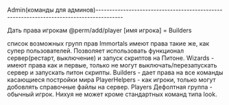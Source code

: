 Admin(команды для админов)----------------------------------------------------------------------------------------

Дать права игрокам @perm/add/player [имя игрока] = Builders

список возможных групп прав
Immortals имеют права такие же, как супер пользователей. Позволяет использовать  функционал сервер(рестарт, выключение) и запуск скриптов на Питоне.
Wizards - имеют права как и первые, только не могут выключать/перезапускать сервер и запускать питон скрипты.
Builders - дает права на все команды касающиеся постройки мира
PlayerHelpers - как игроки, только могут добовлять справочные файлы на сервер.
Players Дефолтная группа - обычный игрок. Нихуя не может кроме стандартных команд типа look.
